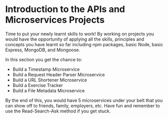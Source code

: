 # Introduction to the APIs and Microservices Projects

Time to put your newly learnt skills to work! By working on projects you would have the opportunity of applying all the skills, principles and concepts you have learnt so far including npm packages, basic Node, basic Express, MongoDB, and Mongoose.

In this section you get the chance to:
* Build a Timestamp Microservice
* Build a Request Header Parser Microservice
* Build a URL Shortener Microservice
* Build a Exercise Tracker
* Build a File Metadata Microservice

By the end of this, you would have 5 microservices under your belt that you can show off to friends, family, employers, etc. Have fun and remember to use the Read-Search-Ask method if you get stuck.